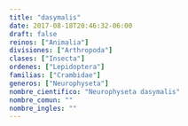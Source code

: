 ```yaml
---
title: "dasymalis"
date: 2017-08-18T20:46:32-06:00
draft: false
reinos: ["Animalia"]
divisiones: ["Arthropoda"]
clases: ["Insecta"]
ordenes: ["Lepidoptera"]
familias: ["Crambidae"]
generos: ["Neurophyseta"]
nombre_cientifico: "Neurophyseta dasymalis"
nombre_comun: ""
nombre_ingles: ""
---
```

